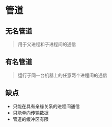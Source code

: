 # 管道

## 无名管道
> 用于父进程和子进程间的通信

## 有名管道
> 运行于同一台机器上的任意两个进程间的通信

## 缺点
- 只能在具有亲缘关系的进程间通信
- 只能单向传输数据
- 管道的缓冲区有限
